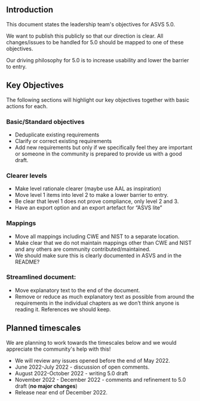 ## Introduction

This document states the leadership team's objectives for ASVS 5.0.

We want to publish this publicly so that our direction is clear. All changes/issues to be handled for 5.0 should be mapped to one of these objectives.

Our driving philosophy for 5.0 is to increase usability and lower the barrier to entry.

## Key Objectives

The following sections will highlight our key objectives together with basic actions for each.

### Basic/Standard objectives

* Deduplicate existing requirements
* Clarify or correct existing requirements
* Add new requirements but only if we specifically feel they are important or someone in the community is prepared to provide us with a good draft.

### Clearer levels 

* Make level rationale clearer (maybe use AAL as inspiration)
* Move level 1 items into level 2 to make a lower barrier to entry.
* Be clear that level 1 does not prove compliance, only level 2 and 3.
* Have an export option and an export artefact for “ASVS lite”

### Mappings

* Move all mappings including CWE and NIST to a separate location.
* Make clear that we do not maintain mappings other than CWE and NIST and any others are community contributed/maintained.
* We should make sure this is clearly documented in ASVS and in the README?

### Streamlined document:
* Move explanatory text to the end of the document.
* Remove or reduce as much explanatory text as possible from around the requirements in the individual chapters as we don’t think anyone is reading it. References we should keep.

## Planned timescales

We are planning to work towards the timescales below and we would appreciate the community's help with this!

* We will review any issues opened before the end of May 2022.
* June 2022-July 2022 - discussion of open comments.
* August 2022-October 2022 - writing 5.0 draft 
* November 2022 - December 2022 - comments and refinement to 5.0 draft (**no major changes**)
* Release near end of December 2022.
